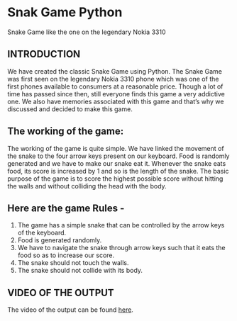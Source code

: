 # Snak Game Python
Snake Game like the one on the legendary Nokia 3310

## INTRODUCTION

We have created the classic Snake Game using Python. The Snake Game was first seen on the legendary Nokia 3310 phone which was one of the first phones available to consumers at a reasonable price. Though a lot of time has passed since then, still everyone finds this game a very addictive one. We also have memories associated with this game and that’s why we discussed and decided to make this game. 

## The working of the game:

The working of the game is quite simple. We have linked the movement of the snake to the four arrow keys present on our keyboard. Food is randomly generated and we have to make our snake eat it. Whenever the snake eats food, its score is increased by 1 and so is the length of the snake. The basic purpose of the game is to score the highest possible score without hitting the walls and without colliding the head with the body.

## Here are the game Rules -

1. The game has a simple snake that can be controlled by the arrow keys of the keyboard.
2. Food is generated randomly.
3. We have to navigate the snake through arrow keys such that it eats the food so as to increase our score.
4. The snake should not touch the walls.
5. The snake should not collide with its body.

## VIDEO OF THE OUTPUT
The video of the output can be found [here](https://drive.google.com/file/d/1oJRDlrBQnaGlgSIBzFQybg0nnWAufm28/view?usp=sharing).
